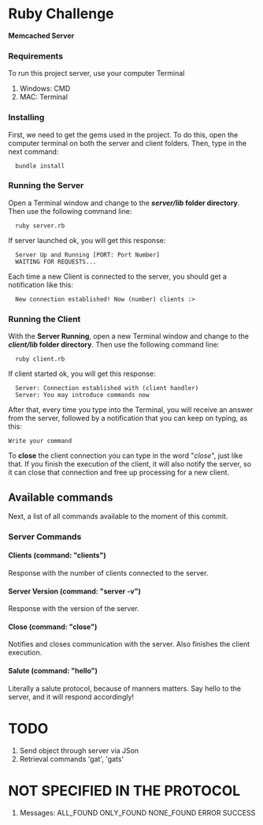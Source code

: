 # Ruby Challenge
**Memcached Server**

### Requirements
To run this project server, use your computer Terminal
1. Windows: CMD
2. MAC: Terminal

### Installing
First, we need to get the gems used in the project. To do this, open the computer terminal on both the server and client folders.
Then, type in the next command:
```
  bundle install
```

### Running the Server
Open a Terminal window and change to the **_server/lib_ folder directory**. Then use the following command line:
```
  ruby server.rb
```

If server launched ok, you will get this response:
```
  Server Up and Running [PORT: Port Number]
  WAITING FOR REQUESTS...
```
Each time a new Client is connected to the server, you should get a notification like this:
```
  New connection established! Now (number) clients :>
```


### Running the Client
With the **Server Running**, open a new Terminal window and change to the **_client/lib_ folder directory**. Then use the following command line:
```
  ruby client.rb
```

If client started ok, you will get this response:
```
  Server: Connection established with (client handler)
  Server: You may introduce commands now
```
After that, every time you type into the Terminal, you will receive an answer from the server, followed by a notification that you can keep on typing, as this:
```
Write your command
```

To **close** the client connection you can type in the word "*close*", just like that. If you finish the execution of the client, it will also notify the server, so it can close that connection and free up processing for a new client.

## Available commands

Next, a list of all commands available to the moment of this commit.

### Server Commands
#### Clients (command: "clients")
Response with the number of clients connected to the server.
#### Server Version (command: "server -v")
Response with the version of the server.
#### Close (command: "close")
Notifies and closes communication with the server. Also finishes the client execution.
#### Salute (command: "hello")
Literally a salute protocol, because of manners matters. Say hello to the server, and it will respond accordingly!

# TODO

1. Send object through server via JSon
2. Retrieval commands 'gat', 'gats'

# NOT SPECIFIED IN THE PROTOCOL
1. Messages:
   ALL_FOUND
   ONLY_FOUND
   NONE_FOUND
   ERROR
   SUCCESS

